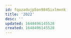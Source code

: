 ```yaml
---
id: fquzadujp5on9845ixlmxnk
title: '2022'
desc: ''
updated: 1648496145528
created: 1648496145528
---
```


